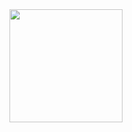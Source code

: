 <div align="center">
  <img height="200" src="https://github.com/litfin88/litfin88/assets/42122093/ef9e1956-3e11-4262-8a94-9c44a9beb1e6"  />
</div>

###
